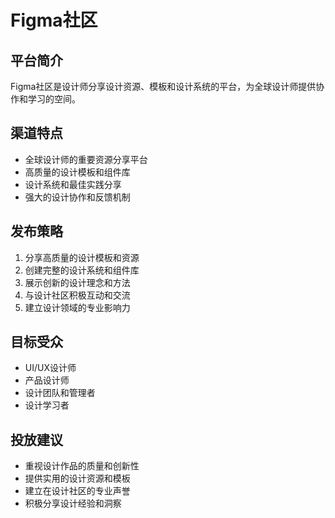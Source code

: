# Figma社区

## 平台简介
Figma社区是设计师分享设计资源、模板和设计系统的平台，为全球设计师提供协作和学习的空间。

## 渠道特点
- 全球设计师的重要资源分享平台
- 高质量的设计模板和组件库
- 设计系统和最佳实践分享
- 强大的设计协作和反馈机制

## 发布策略
1. 分享高质量的设计模板和资源
2. 创建完整的设计系统和组件库
3. 展示创新的设计理念和方法
4. 与设计社区积极互动和交流
5. 建立设计领域的专业影响力

## 目标受众
- UI/UX设计师
- 产品设计师
- 设计团队和管理者
- 设计学习者

## 投放建议
- 重视设计作品的质量和创新性
- 提供实用的设计资源和模板
- 建立在设计社区的专业声誉
- 积极分享设计经验和洞察